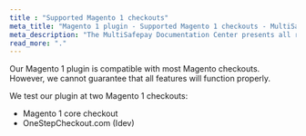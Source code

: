 ```yaml
---
title : "Supported Magento 1 checkouts"
meta_title: "Magento 1 plugin - Supported Magento 1 checkouts - MultiSafepay Docs"
meta_description: "The MultiSafepay Documentation Center presents all relevant information about our Plugins and API. You can also find support pages for payment methods, tools and general questions as well as the contact details of our Support and Integration Teams."
read_more: "."
---
```


Our Magento 1 plugin is compatible with most Magento checkouts. However, we cannot guarantee that all features will function properly.

We test our plugin at two Magento 1 checkouts:  

- Magento 1 core checkout  
- OneStepCheckout.com (Idev)
